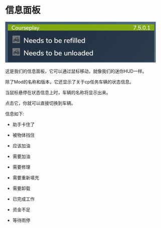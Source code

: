 # 信息面板

![Image](../assets/images/infopanel_0_0_480_130.png)

  
  
这是我们的信息面板，它可以通过鼠标移动，就像我们的迷你HUD一样。  
  
除了Mod的名称和版本，它还显示了关于cp任务车辆的状态信息。  
  
当鼠标悬停在状态信息上时，车辆的名称将显示出来。  
  
点击它，你就可以直接切换到车辆。  
  


  
  
信息如下:  
  
    
- 助手卡住了  
  
    
- 被物体挡住  
  
    
- 应该加油  
  
    
- 需要加油  
  
    
- 需要修理  
  
    
- 需要重新填充  
  
    
- 需要卸载  
  
    
- 已完成工作  
  
    
- 资金不足  
  
    
- 等待雨停  
  


